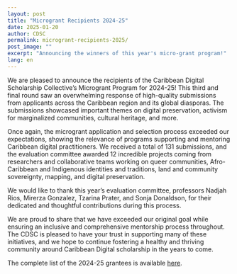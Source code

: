 ```yaml
---
layout: post
title: "Microgrant Recipients 2024-25"
date: 2025-01-20
author: CDSC
permalink: microgrant-recipients-2025/
post_image: ""
excerpt: "Announcing the winners of this year's micro-grant program!"
lang: en
---
```


We are pleased to announce the recipients of the Caribbean Digital Scholarship Collective’s Microgrant Program for 2024-25! This third and final round saw an overwhelming response of high-quality submissions from applicants across the Caribbean region and its global diasporas. The submissions showcased important themes on digital preservation, activism for marginalized communities, cultural heritage, and more. 

Once again, the microgrant application and selection process exceeded our expectations, showing the relevance of programs supporting and mentoring Caribbean digital practitioners. We received a total of 131 submissions, and the evaluation committee awarded 12 incredible projects coming from researchers and collaborative teams working on queer communities, Afro-Caribbean and Indigenous identities and traditions, land and community sovereignty, mapping, and digital preservation. 

We would like to thank this year’s evaluation committee, professors Nadjah Rios, Mirerza Gonzalez, Tzarina Prater, and Sonja Donaldson, for their dedicated and thoughtful contributions during this process. 

We are proud to share that we have exceeded our original goal while ensuring an inclusive and comprehensive mentorship process throughout. The CDSC is pleased to have your trust in supporting many of these initiatives, and we hope to continue fostering a healthy and thriving community around Caribbean Digital scholarship in the years to come. 

The complete list of the 2024-25 grantees is available [here](https://cdscollective.org/grantees-microgrants/). 
